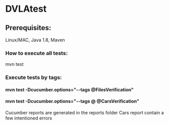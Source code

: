 # DVLAtest
## Prerequisites:
Linux/MAC,
Java 1.8,
Maven

### How to execute all tests:
mvn test

### Execute tests by tags:
#### mvn test -Dcucumber.options="--tags @FilesVerification"
#### mvn test -Dcucumber.options="--tags @  @CarsVerification"

Cucumber reports are generated in the reports folder
Cars report contain a few intentioned errors
